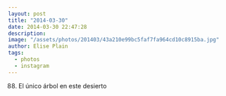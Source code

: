 ```yaml
---
layout: post
title: "2014-03-30"
date: 2014-03-30 22:47:28
description: 
image: "/assets/photos/201403/43a210e99bc5faf7fa964cd10c8915ba.jpg"
author: Elise Plain
tags: 
  - photos
  - instagram
---
```


88. El único árbol en este desierto
<p></p>
